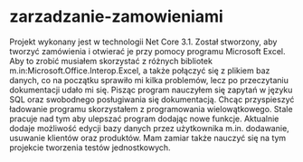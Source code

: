 # zarzadzanie-zamowieniami
Projekt wykonany jest w technologii Net Core 3.1. Został stworzony, aby tworzyć zamówienia i otwierać je przy pomocy programu Microsoft Excel. Aby to zrobić musiałem skorzystać z różnych bibliotek m.in:Microsoft.Office.Interop.Excel, a także połączyć się z plikiem baz danych, co na początku sprawiło mi kilka problemów, lecz po przeczytaniu dokumentacji udało mi się. Pisząc program nauczyłem się zapytań w języku SQL oraz swobodnego posługiwania się dokumentacją. Chcąc przyspieszyć ładowanie programu skorzystałem z programowania wielowątkowego. Stale pracuje nad tym aby ulepszać program dodając nowe funkcje. Aktualnie dodaje  możliwość edycji bazy danych przez użytkownika m.in. dodawanie, usuwanie klientów oraz produktów. Mam zamiar także nauczyć się na tym projekcie tworzenia testów jednostkowych.
